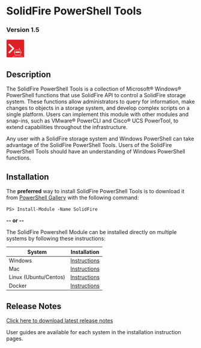# SolidFire PowerShell Tools

### Version 1.5 

![logo](Install/product.png)

## Description

The SolidFire PowerShell Tools is a collection of Microsoft® Windows® PowerShell functions that use SolidFire API to control a SolidFire storage system. These functions allow administrators to query for information, make changes to objects in a storage system, and develop complex scripts on a single platform. Users can implement this module with other modules and snap-ins, such as VMware® PowerCLI and Cisco® UCS PowerTool, to extend capabilities throughout the infrastructure.

Any user with a SolidFire storage system and Windows PowerShell can take advantage of the SolidFire PowerShell Tools. Users of the SolidFire PowerShell Tools should have an understanding of Windows PowerShell functions.

## Installation

The **preferred** way to install SolidFire PowerShell Tools is to download it from [PowerShell Gallery](powershellgallery.com) with the following command:

    PS> Install-Module -Name SolidFire

**-- or --**

The SolidFire Powershell Module can be installed directly on multiple systems by following these instructions:

| System                    | Installation                              |
|---------------------------|-------------------------------------------|
| Windows                   | [Instructions](docs/windows/README.md)    |
| Mac                       | [Instructions](docs/mac/README.md)        |
| Linux (Ubuntu/Centos)     | [Instructions](docs/linux/README.md)      |
| Docker                    | [Instructions](docs/docker/README.md)     |

## Release Notes

[Click here to download latest release notes](https://github.com/solidfire/PowerShell/blob/master/Install/NetApp_SolidFire_PowerShell_Tools%20_v1.5_Release_Notes.pdf)

User guides are available for each system in the installation instruction pages.
